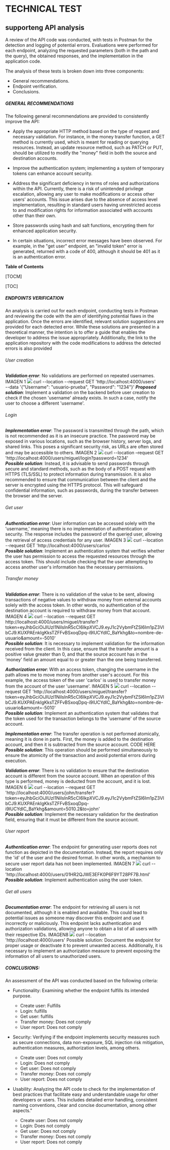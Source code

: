 # TECHNICAL TEST
## supporteng API analysis

A review of the API code was conducted, with tests in Postman for the detection and logging of potential errors. Evaluations were performed for each endpoint, analyzing the requested parameters (both in the path and the query), the obtained responses, and the implementation in the application code.


The analysis of these tests is broken down into three components:

- General recommendations.
- Endpoint verification.
- Conclusions.

##### GENERAL RECOMMENDATIONS
The following general recommendations are provided to consistently improve the API:

- Apply the appropriate HTTP method based on the type of request and necessary validation. For instance, in the money transfer function, a GET method is currently used, which is meant for reading or querying resources. Instead, an update resource method, such as PATCH or PUT, should be utilized to modify the "money" field in both the source and destination accounts.

- Improve the authentication system; implementing a system of temporary tokens can enhance account security.

- Address the significant deficiency in terms of roles and authorizations within the API. Currently, there is a risk of unintended privilege escalation, allowing any user to make modifications or access other users' accounts. This issue arises due to the absence of access level implementation, resulting in standard users having unrestricted access to and modification rights for information associated with accounts other than their own.

- Store passwords using hash and salt functions, encrypting them for enhanced application security.

- In certain situations, incorrect error messages have been observed. For example, in the "get user" endpoint, an "invalid token" error is generated, returned with a code of 400, although it should be 401 as it is an authentication error.


**Table of Contents**

[TOCM]

[TOC]


##### ENDPOINTS VERIFICATION

An analysis is carried out for each endpoint, conducting tests in Postman and reviewing the code with the aim of identifying potential flaws in the application. Once the errors are identified, relevant solution suggestions are provided for each detected error. While these solutions are presented in a theoretical manner, the intention is to offer a guide that enables the developer to address the issue appropriately. Additionally, the link to the application repository with the code modifications to address the detected errors is also provided

###### User creation
***Validation error***: No validations are performed on repeated usernames.
IMAGEN 1
![](https://github.com/Miguelopezlo/supporteng/blob/master/ss/imagen1.PNG)
curl --location --request GET 'http://localhost:4000/users' \
--data '{"Username": "usuario-prueba", "Password": "1234"}'
***Proposed solution***: Implement a validation on the backend before user creation to check if the chosen 'username' already exists. In such a case, notify the user to choose a different 'username'.

###### Login
***Implementation error***: The password is transmitted through the path, which is not recommended as it is an insecure practice. The password may be exposed in various locations, such as the browser history, server logs, and shared links. This poses a significant security risk, as URLs are often stored and may be accessible to others.
IMAGEN 2
![](https://github.com/Miguelopezlo/supporteng/blob/master/ss/imagen2.PNG)
curl --location –request GET 'http://localhost:4000/users/miguel/login?password=1234' \
***Possible solution***: Instead, it is advisable to send passwords through secure and standard methods, such as the body of a POST request with HTTPS (TLS/SSL) to protect information during transmission. It is also recommended to ensure that communication between the client and the server is encrypted using the HTTPS protocol. This will safeguard confidential information, such as passwords, during the transfer between the browser and the server.

###### Get user
***Authentication error***: User information can be accessed solely with the 'username,' meaning there is no implementation of authentication or security. The response includes the password of the queried user, allowing the retrieval of access credentials for any user.
IMAGEN 3
![](https://github.com/Miguelopezlo/supporteng/blob/master/ss/imagen3.PNG)
curl --location --request GET 'http://localhost:4000/users/carlos' \
***Possible solution***: Implement an authentication system that verifies whether the user has permission to access the requested resources through the access token. This should include checking that the user attempting to access another user's information has the necessary permissions.

###### Transfer money
***Validation error***: There is no validation of the value to be sent, allowing transactions of negative values to withdraw money from external accounts solely with the access token. In other words, no authentication of the destination account is required to withdraw money from that account.
IMAGEN 4
![](https://github.com/Miguelopezlo/supporteng/blob/master/ss/imagen4.PNG)
curl --location --request GET http://localhost:4000/users/miguel/transfer?token=eyJhbGciOiJIUzI1NiIsInR5cCI6IkpXVCJ9.eyJ1c2VybmFtZSI6Im1pZ3VlbCJ9.KUXPAEnkIgKksTZFFvBSxoqDpq-i9lUCYdIC_BaYkhg&to=nombre-de-usuario&amount=-5010' \
***Possible solution***: It is necessary to implement validation for the information received from the client. In this case, ensure that the transfer amount is a positive value greater than 0, and that the source account has in the 'money' field an amount equal to or greater than the one being transferred.

***Authorization error***: With an access token, changing the username in the path allows me to move money from another user's account. For this example, the access token of the user 'carlos' is used to transfer money from the account of the user 'username'.
IMAGEN 5
![](https://github.com/Miguelopezlo/supporteng/blob/master/ss/imagen5.PNG)
curl --location --request GET 'http://localhost:4000/users/miguel/transfer?token=eyJhbGciOiJIUzI1NiIsInR5cCI6IkpXVCJ9.eyJ1c2VybmFtZSI6Im1pZ3VlbCJ9.KUXPAEnkIgKksTZFFvBSxoqDpq-i9lUCYdIC_BaYkhg&to=nombre-de-usuario&amount=-5010' \
***Possible solution***: Implement an authentication system that validates that the token used for the transaction belongs to the 'username' of the source account.

***Implementation error***: The transfer operation is not performed atomically, meaning it is done in parts. First, the money is added to the destination account, and then it is subtracted from the source account.
CODE HERE
***Possible solution***: This operation should be performed simultaneously to ensure the atomicity of the transaction and avoid potential errors during execution.

***Validation error***: There is no validation to ensure that the destination account is different from the source account. When an operation of this type is performed, money is deducted from the account, and it is lost.
IMAGEN 6
![](https://github.com/Miguelopezlo/supporteng/blob/master/ss/imagen6.PNG)
curl --location --request GET 'http://localhost:4000/users/john/transfer?token=eyJhbGciOiJIUzI1NiIsInR5cCI6IkpXVCJ9.eyJ1c2VybmFtZSI6Im1pZ3VlbCJ9.KUXPAEnkIgKksTZFFvBSxoqDpq-i9lUCYdIC_BaYkhg&amount=5010.2&to=john' \
***Possible solution***: Implement the necessary validation for the destination field, ensuring that it must be different from the source account.

###### User report
***Authentication error***: The endpoint for generating user reports does not function as depicted in the documentation. Instead, the report requires only the 'id' of the user and the desired format. In other words, a mechanism to secure user report data has not been implemented.
IMAGEN 7
![](https://github.com/Miguelopezlo/supporteng/blob/master/ss/imagen7.PNG)
curl --location 'http://localhost:4000/users/01HR2QJWE3EFK0P6F9YT28PF7B.html' 
***Possible solution***: Implement authentication using the user token.

###### Get all users
***Documentation error***: The endpoint for retrieving all users is not documented, although it is enabled and available. This could lead to potential issues as someone may discover this endpoint and use it incorrectly or maliciously. This endpoint lacks authentication and authorization validations, allowing anyone to obtain a list of all users with their respective IDs.
IMAGEN8
![](https://github.com/Miguelopezlo/supporteng/blob/master/ss/imagen8.PNG)
curl --location 'http://localhost:4000/users'
Possible solution: Document the endpoint for proper usage or deactivate it to prevent unwanted access. Additionally, it is necessary to implement an authorization measure to prevent exposing the information of all users to unauthorized users.

##### CONCLUSIONS:
An assessment of the API was conducted based on the following criteria:
- Functionality: Examining whether the endpoint fulfills its intended purpose.
  - Create user: Fulfills
  - Login: fulfills
  - Get user: fulfills
  - Transfer money: Does not comply
  - User report: Does not comply
  
- Security: Verifying if the endpoint implements security measures such as secure connections, data non-exposure, SQL injection risk mitigation, authentication measures, authorization levels, among others.
  - Create user: Does not comply
  - Login: Does not comply
  - Get user: Does not comply
  - Transfer money: Does not comply
  - User report: Does not comply
    
- Usability: Analyzing the API code to check for the implementation of best practices that facilitate easy and understandable usage for other developers or users. This includes detailed error handling, consistent naming conventions, clear and concise documentation, among other aspects."
  - Create user: Does not comply
  - Login: Does not comply
  - Get user: Does not comply
  - Transfer money: Does not comply
  - User report: Does not comply



